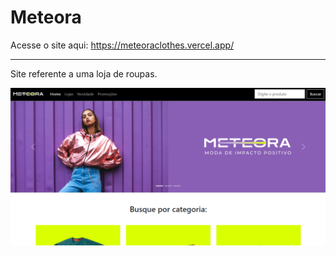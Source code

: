 # Meteora
Acesse o site aqui: https://meteoraclothes.vercel.app/
****
Site referente a uma loja de roupas.

![img](https://github.com/DanielTomazi/Meteora/blob/main/roupaimg-demo.png)

